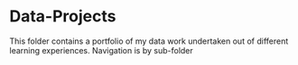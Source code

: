 # Data-Projects
This folder contains a portfolio of my data work undertaken out of different learning experiences.
Navigation is by sub-folder
